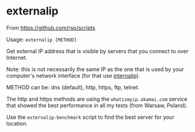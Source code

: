 externalip
==========
From https://github.com/rsp/scripts

Usage: `externalip [METHOD]`

Get external IP address that is visible by servers that you connect to over Internet.

Note: this is not necessarily the same IP as the one that is used by your computer's network interface
(for that use [internalip](internalip.md)).

METHOD can be: dns (default), http, https, ftp, telnet.

The http and https methods are using the `whatismyip.akamai.com` service that showed the best performance in all my tests (from Warsaw, Poland).

Use the `externalip-benchmark` script to find the best server for your location.

